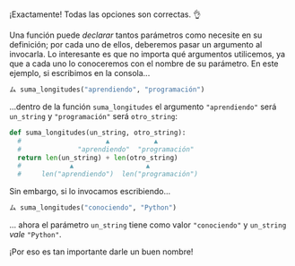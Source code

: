 ¡Exactamente! Todas las opciones son correctas. :ok_hand:

Una función puede _declarar_ tantos parámetros como necesite en su definición; por cada uno de ellos, deberemos pasar un argumento al invocarla. Lo interesante es que no importa qué argumentos utilicemos, ya que a cada uno lo conoceremos con el nombre de su parámetro. En este ejemplo, si escribimos en la consola...

```python
ム suma_longitudes("aprendiendo", "programación")
```
...dentro de la función `suma_longitudes` el argumento `"aprendiendo"` será `un_string` y `"programación"` será `otro_string`:

```python
def suma_longitudes(un_string, otro_string):
  #                     ▲           ▲
  #              "aprendiendo"  "programación"
  return len(un_string) + len(otro_string)  
  #            ▲                  ▲
  #     len("aprendiendo")  len("programación")
```

Sin embargo, si lo invocamos escribiendo...

```python
ム suma_longitudes("conociendo", "Python")
```

... ahora el parámetro `un_string` tiene como valor `"conociendo"` y `un_string` _vale_ `"Python"`.

¡Por eso es tan importante darle un buen nombre! 